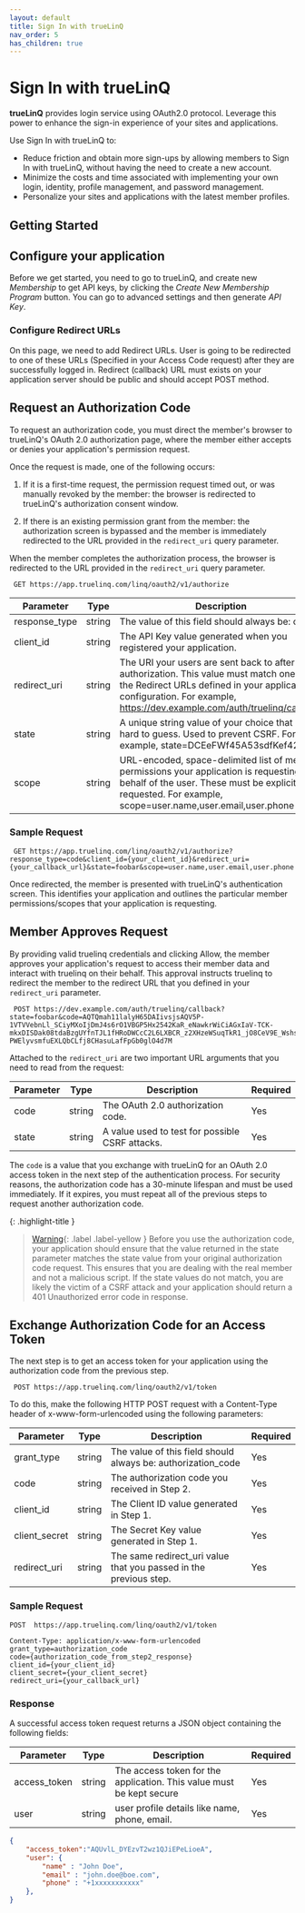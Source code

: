 ```yaml
---
layout: default
title: Sign In with trueLinQ
nav_order: 5
has_children: true
---
```

# Sign In with trueLinQ
**trueLinQ** provides login service using OAuth2.0 protocol. Leverage this power to enhance the sign-in experience of your sites and applications.

Use Sign In with trueLinQ to:
* Reduce friction and obtain more sign-ups by allowing members to Sign In with trueLinQ, without having the need to create a new account.
* Minimize the costs and time associated with implementing your own login, identity, profile management, and password management.
* Personalize your sites and applications with the latest member profiles.

## Getting Started

## Configure your application
Before we get started, you need to go to trueLinQ, and create new _Membership_ to get API keys, by clicking the _Create New Membership Program_ button. You can go to advanced settings and then generate _API Key_.

### Configure Redirect URLs
On this page, we need to add Redirect URLs. User is going to be redirected to one of these URLs (Specified in your Access Code request) after they are successfully logged in. 
Redirect (callback) URL must exists on your application server should be public and should accept POST method.


## Request an Authorization Code

To request an authorization code, you must direct the member's browser to trueLinQ's OAuth 2.0 authorization page, where the member either accepts or denies your application's permission request.

Once the request is made, one of the following occurs:

1. If it is a first-time request, the permission request timed out, or was manually revoked by the member: the browser is redirected to trueLinQ's authorization consent window.

2. If there is an existing permission grant from the member: the authorization screen is bypassed and the member is immediately redirected to the URL provided in the `redirect_uri` query parameter.

When the member completes the authorization process, the browser is redirected to the URL provided in the `redirect_uri` query parameter.

```
 GET https://app.truelinq.com/linq/oauth2/v1/authorize 
```

|   Parameter	    | Type      | Description                                       | Required  |
|   -               |   -       |   -                                               |   -       |
| response_type	| string    |	The value of this field should always be: code  |   Yes     |
| client_id	    | string    |	The API Key value generated when you registered your application.  |   Yes     |
| redirect_uri	| string    |	The URI your users are sent back to after authorization. This value must match one of the Redirect URLs defined in your application configuration. For example, https://dev.example.com/auth/truelinq/callback  |   Yes     |
| state	        | string    |	A unique string value of your choice that is hard to guess. Used to prevent CSRF. For example, state=DCEeFWf45A53sdfKef424.  |   Yes     |
| scope	| string    |	URL-encoded, space-delimited list of member permissions your application is requesting on behalf of the user. These must be explicitly requested. For example, scope=user.name,user.email,user.phone  |   Yes     |

### Sample Request
```
 GET https://app.truelinq.com/linq/oauth2/v1/authorize?response_type=code&client_id={your_client_id}&redirect_uri={your_callback_url}&state=foobar&scope=user.name,user.email,user.phone    
```

Once redirected, the member is presented with trueLinQ's authentication screen. This identifies your application and outlines the particular member permissions/scopes that your application is requesting.

## Member Approves Request
By providing valid truelinq credentials and clicking Allow, the member approves your application's request to access their member data and interact with truelinq on their behalf. This approval instructs truelinq to redirect the member to the redirect URL that you defined in your `redirect_uri` parameter.

```
 POST https://dev.example.com/auth/truelinq/callback?state=foobar&code=AQTQmah11lalyH65DAIivsjsAQV5P-1VTVVebnLl_SCiyMXoIjDmJ4s6rO1VBGP5Hx2542KaR_eNawkrWiCiAGxIaV-TCK-mkxDISDak08tdaBzgUYfnTJL1fHRoDWCcC2L6LXBCR_z2XHzeWSuqTkR1_jO8CeV9E_WshsJBgE-PWElyvsmfuEXLQbCLfj8CHasuLafFpGb0glO4d7M
```

Attached to the `redirect_uri`  are two important URL arguments that you need to read from the request:

|   Parameter	    | Type      | Description                                       | Required  |
|   -               |   -       |   -                                               |   -       |
| code	            | string    |	 The OAuth 2.0 authorization code.              |   Yes     |
| state	            | string    |	A value used to test for possible CSRF attacks. |   Yes     |

The `code` is a value that you exchange with trueLinQ for an OAuth 2.0 access token in the next step of the authentication process. For security reasons, the authorization code has a 30-minute lifespan and must be used immediately. If it expires, you must repeat all of the previous steps to request another authorization code.

{: .highlight-title }
>[Warning](){: .label .label-yellow } Before you use the authorization code, your application should ensure that the value returned in the state parameter matches the state value from your original authorization code request. This ensures that you are dealing with the real member and not a malicious script. If the state values do not match, you are likely the victim of a CSRF attack and your application should return a 401 Unauthorized error code in response.



## Exchange Authorization Code for an Access Token

The next step is to get an access token for your application using the authorization code from the previous step.

```
 POST https://app.truelinq.com/linq/oauth2/v1/token
```
To do this, make the following HTTP POST request with a Content-Type header of x-www-form-urlencoded using the following parameters:

|   Parameter	    | Type      | Description                                       | Required  |
|   -               |   -       |   -                                               |   -       |
| grant_type	    | string    |   The value of this field should always be: authorization_code             |   Yes     |
| code	            | string    |	The authorization code you received in Step 2. |   Yes     |
| client_id	        | string    |	The Client ID value generated in Step 1. |   Yes     |
| client_secret	    | string    |	The Secret Key value generated in Step 1. |   Yes     |
| redirect_uri	    | string    |	The same redirect_uri value that you passed in the previous step. |   Yes     |


### Sample Request
```
POST  https://app.truelinq.com/linq/oauth2/v1/token
 
Content-Type: application/x-www-form-urlencoded
grant_type=authorization_code
code={authorization_code_from_step2_response}
client_id={your_client_id}
client_secret={your_client_secret}
redirect_uri={your_callback_url}
```
### Response
A successful access token request returns a JSON object containing the following fields:


|   Parameter	    | Type      | Description                                       | Required  |
|   -               |   -       |   -                                               |   -       |
| access_token	    | string    |   The access token for the application. This value must be kept secure              |   Yes     |
| user	            | string    |	user profile details like name, phone, email. |   Yes     |

```json
{  
    "access_token":"AQUvlL_DYEzvT2wz1QJiEPeLioeA",
    "user": {
        "name" : "John Doe",
        "email" : "john.doe@boe.com",
        "phone" : "+1xxxxxxxxxxx"
    },
}
```